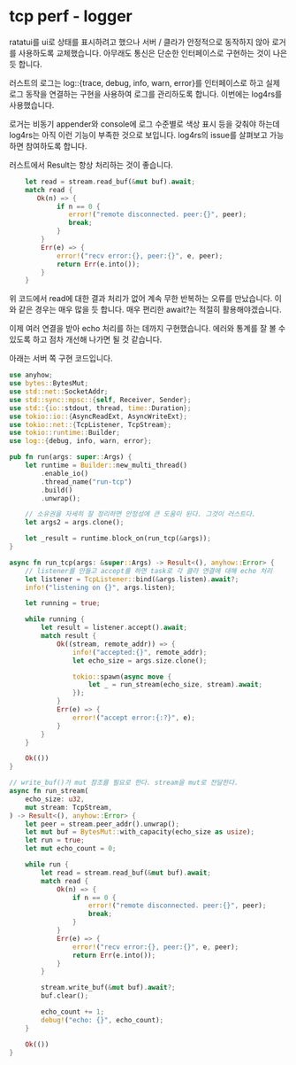 # tcp perf - logger

ratatui를 ui로 상태를 표시하려고 했으나 서버 / 클라가 안정적으로 동작하지 않아 로거를 
사용하도록 교체했습니다. 아무래도 통신은 단순한 인터페이스로 구현하는 것이 나은 듯 합니다. 

러스트의 로그는 log::{trace, debug, info, warn, error}를 인터페이스로 하고 실제 로그 
동작을 연결하는 구현을 사용하여 로그를 관리하도록 합니다. 이번에는 log4rs를 사용했습니다. 

로거는 비동기 appender와 console에 로그 수준별로 색상 표시 등을 갖춰야 하는데 log4rs는 
아직 이런 기능이 부족한 것으로 보입니다. log4rs의 issue를 살펴보고 가능하면 참여하도록 
합니다. 

러스트에서 Result는 항상 처리하는 것이 좋습니다. 

```rust
    let read = stream.read_buf(&mut buf).await;
    match read {
       Ok(n) => {
            if n == 0 {
               error!("remote disconnected. peer:{}", peer);
               break;
            }
        }
        Err(e) => {
            error!("recv error:{}, peer:{}", e, peer);
            return Err(e.into());
        }
    }
```

위 코드에서 read에 대한 결과 처리가 없어 계속 무한 반복하는 오류를 만났습니다. 이와 같은 
경우는 매우 많을 듯 합니다. 매우 편리한 await?는 적절히 활용해야겠습니다. 

이제 여러 연결을 받아 echo 처리를 하는 데까지 구현했습니다. 에러와 통계를 잘 볼 수 있도록 
하고 점차 개선해 나가면 될 것 같습니다. 

아래는 서버 쪽 구현 코드입니다. 

```rust
use anyhow;
use bytes::BytesMut;
use std::net::SocketAddr;
use std::sync::mpsc::{self, Receiver, Sender};
use std::{io::stdout, thread, time::Duration};
use tokio::io::{AsyncReadExt, AsyncWriteExt};
use tokio::net::{TcpListener, TcpStream};
use tokio::runtime::Builder;
use log::{debug, info, warn, error};

pub fn run(args: super::Args) {
    let runtime = Builder::new_multi_thread()
        .enable_io()
        .thread_name("run-tcp")
        .build()
        .unwrap();

    // 소유권을 자세히 잘 정리하면 안정성에 큰 도움이 된다. 그것이 러스트다.
    let args2 = args.clone();

    let _result = runtime.block_on(run_tcp(&args));
}

async fn run_tcp(args: &super::Args) -> Result<(), anyhow::Error> {
    // listener를 만들고 accept를 하면 task로 각 클라 연결에 대해 echo 처리
    let listener = TcpListener::bind(&args.listen).await?;
    info!("listening on {}", args.listen);

    let running = true;

    while running {
        let result = listener.accept().await;
        match result {
            Ok((stream, remote_addr)) => {
                info!("accepted:{}", remote_addr);
                let echo_size = args.size.clone();

                tokio::spawn(async move {
                    let _ = run_stream(echo_size, stream).await;
                });
            }
            Err(e) => {
                error!("accept error:{:?}", e);
            }
        }
    }

    Ok(())
}

// write_buf()가 mut 참조를 필요로 한다. stream을 mut로 전달한다.
async fn run_stream(
    echo_size: u32,
    mut stream: TcpStream,
) -> Result<(), anyhow::Error> {
    let peer = stream.peer_addr().unwrap();
    let mut buf = BytesMut::with_capacity(echo_size as usize);
    let run = true;
    let mut echo_count = 0;

    while run {
        let read = stream.read_buf(&mut buf).await;
        match read {
            Ok(n) => {
                if n == 0 {
                    error!("remote disconnected. peer:{}", peer);
                    break;
                }
            }
            Err(e) => {
                error!("recv error:{}, peer:{}", e, peer);
                return Err(e.into());
            }
        }

        stream.write_buf(&mut buf).await?;
        buf.clear();

        echo_count += 1;
        debug!("echo: {}", echo_count);
    }

    Ok(())
}
```